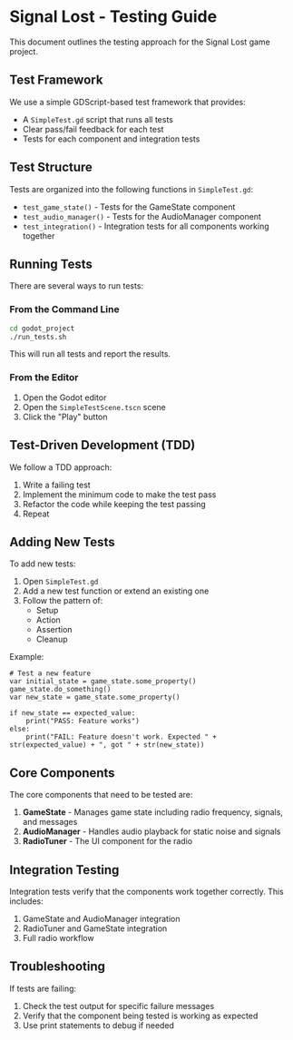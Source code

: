 # Signal Lost - Testing Guide

This document outlines the testing approach for the Signal Lost game project.

## Test Framework

We use a simple GDScript-based test framework that provides:

- A `SimpleTest.gd` script that runs all tests
- Clear pass/fail feedback for each test
- Tests for each component and integration tests

## Test Structure

Tests are organized into the following functions in `SimpleTest.gd`:

- `test_game_state()` - Tests for the GameState component
- `test_audio_manager()` - Tests for the AudioManager component
- `test_integration()` - Integration tests for all components working together

## Running Tests

There are several ways to run tests:

### From the Command Line

```bash
cd godot_project
./run_tests.sh
```

This will run all tests and report the results.

### From the Editor

1. Open the Godot editor
2. Open the `SimpleTestScene.tscn` scene
3. Click the "Play" button

## Test-Driven Development (TDD)

We follow a TDD approach:

1. Write a failing test
2. Implement the minimum code to make the test pass
3. Refactor the code while keeping the test passing
4. Repeat

## Adding New Tests

To add new tests:

1. Open `SimpleTest.gd`
2. Add a new test function or extend an existing one
3. Follow the pattern of:
   - Setup
   - Action
   - Assertion
   - Cleanup

Example:

```gdscript
# Test a new feature
var initial_state = game_state.some_property()
game_state.do_something()
var new_state = game_state.some_property()

if new_state == expected_value:
    print("PASS: Feature works")
else:
    print("FAIL: Feature doesn't work. Expected " + str(expected_value) + ", got " + str(new_state))
```

## Core Components

The core components that need to be tested are:

1. **GameState** - Manages game state including radio frequency, signals, and messages
2. **AudioManager** - Handles audio playback for static noise and signals
3. **RadioTuner** - The UI component for the radio

## Integration Testing

Integration tests verify that the components work together correctly. This includes:

1. GameState and AudioManager integration
2. RadioTuner and GameState integration
3. Full radio workflow

## Troubleshooting

If tests are failing:

1. Check the test output for specific failure messages
2. Verify that the component being tested is working as expected
3. Use print statements to debug if needed
